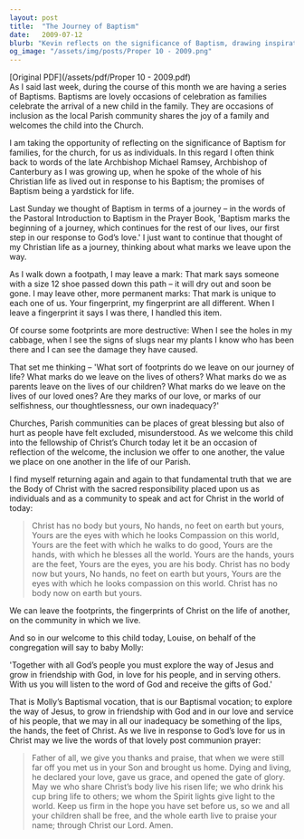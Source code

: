 ```yaml
---
layout: post
title:  "The Journey of Baptism"
date:   2009-07-12
blurb: "Kevin reflects on the significance of Baptism, drawing inspiration from the late Archbishop Michael Ramsey. He emphasizes Baptism as the beginning of a lifelong journey in response to God's love. Through the metaphor of footprints and fingerprints, Kevin explores the marks we leave on others and the world. He concludes with a call to embody Christ's presence on earth, leaving Christ's footprints in our communities."
og_image: "/assets/img/posts/Proper 10 - 2009.png"
---
```

[Original PDF](/assets/pdf/Proper 10 - 2009.pdf)    
As I said last week, during the course of this month we are having a series of Baptisms. Baptisms are lovely occasions of celebration as families celebrate the arrival of a new child in the family. They are occasions of inclusion as the local Parish community shares the joy of a family and welcomes the child into the Church.

I am taking the opportunity of reflecting on the significance of Baptism for families, for the church, for us as individuals. In this regard I often think back to words of the late Archbishop Michael Ramsey, Archbishop of Canterbury as I was growing up, when he spoke of the whole of his Christian life as lived out in response to his Baptism; the promises of Baptism being a yardstick for life.

Last Sunday we thought of Baptism in terms of a journey – in the words of the Pastoral Introduction to Baptism in the Prayer Book, 'Baptism marks the beginning of a journey, which continues for the rest of our lives, our first step in our response to God’s love.' I just want to continue that thought of my Christian life as a journey, thinking about what marks we leave upon the way.

As I walk down a footpath, I may leave a mark: That mark says someone with a size 12 shoe passed down this path – it will dry out and soon be gone. I may leave other, more permanent marks: That mark is unique to each one of us. Your fingerprint, my fingerprint are all different. When I leave a fingerprint it says I was there, I handled this item.

Of course some footprints are more destructive: When I see the holes in my cabbage, when I see the signs of slugs near my plants I know who has been there and I can see the damage they have caused.

That set me thinking – 'What sort of footprints do we leave on our journey of life? What marks do we leave on the lives of others? What marks do we as parents leave on the lives of our children? What marks do we leave on the lives of our loved ones? Are they marks of our love, or marks of our selfishness, our thoughtlessness, our own inadequacy?'

Churches, Parish communities can be places of great blessing but also of hurt as people have felt excluded, misunderstood. As we welcome this child into the fellowship of Christ’s Church today let it be an occasion of reflection of the welcome, the inclusion we offer to one another, the value we place on one another in the life of our Parish.

I find myself returning again and again to that fundamental truth that we are the Body of Christ with the sacred responsibility placed upon us as individuals and as a community to speak and act for Christ in the world of today:

> Christ has no body but yours,
> No hands, no feet on earth but yours,
> Yours are the eyes with which he looks
> Compassion on this world,
> Yours are the feet with which he walks to do good,
> Yours are the hands, with which he blesses all the world.
> Yours are the hands, yours are the feet,
> Yours are the eyes, you are his body.
> Christ has no body now but yours,
> No hands, no feet on earth but yours,
> Yours are the eyes with which he looks
> compassion on this world.
> Christ has no body now on earth but yours.

We can leave the footprints, the fingerprints of Christ on the life of another, on the community in which we live.

And so in our welcome to this child today, Louise, on behalf of the congregation will say to baby Molly:

'Together with all God’s people
you must explore the way of Jesus
and grow in friendship with God,
in love for his people,
and in serving others.
With us you will listen to the word of God
and receive the gifts of God.'

That is Molly’s Baptismal vocation, that is our Baptismal vocation; to explore the way of Jesus, to grow in friendship with God and in our love and service of his people, that we may in all our inadequacy be something of the lips, the hands, the feet of Christ. As we live in response to God’s love for us in Christ may we live the words of that lovely post communion prayer:

> Father of all,
> we give you thanks and praise,
> that when we were still far off
> you met us in your Son and brought us home.
> Dying and living, he declared your love,
> gave us grace, and opened the gate of glory.
> May we who share Christ’s body live his risen life;
> we who drink his cup bring life to others;
> we whom the Spirit lights give light to the world.
> Keep us firm in the hope you have set before us,
> so we and all your children shall be free,
> and the whole earth live to praise your name;
> through Christ our Lord.
> Amen.
